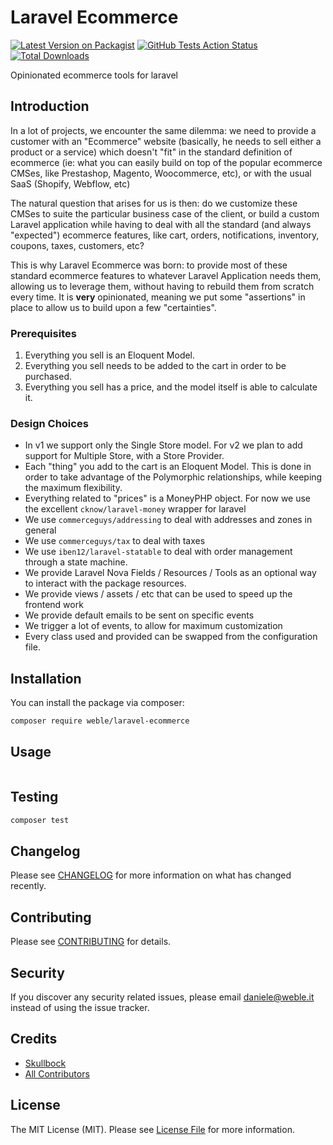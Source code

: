 # Laravel Ecommerce

[![Latest Version on Packagist](https://img.shields.io/packagist/v/weble/laravel-ecommerce.svg?style=flat-square)](https://packagist.org/packages/weble/laravel-ecommerce)
[![GitHub Tests Action Status](https://img.shields.io/github/workflow/status/weble/laravel-ecommerce/run-tests?label=tests)](https://github.com/weble/laravel-ecommerce/actions?query=workflow%3Arun-tests+branch%3Amaster)
[![Total Downloads](https://img.shields.io/packagist/dt/weble/laravel-ecommerce.svg?style=flat-square)](https://packagist.org/packages/weble/laravel-ecommerce)

Opinionated ecommerce tools for laravel

## Introduction
In a lot of projects, we encounter the same dilemma: we need to provide a customer with an "Ecommerce" website (basically, he needs to sell either a product or a service) which doesn't "fit" in the standard definition of ecommerce (ie: what you can easily build on top of the popular ecommerce CMSes, like Prestashop, Magento, Woocommerce, etc), or with the usual SaaS (Shopify, Webflow, etc)

The natural question that arises for us is then: do we customize these CMSes to suite the particular business case of the client, or build a custom Laravel application while having to deal with all the standard (and always "expected") ecommerce features, like cart, orders, notifications, inventory, coupons, taxes, customers, etc?

This is why Laravel Ecommerce was born: to provide most of these standard ecommerce features to whatever Laravel Application needs them, allowing us to leverage them, without having to rebuild them from scratch every time.
It is **very** opinionated, meaning we put some "assertions" in place to allow us to build upon a few "certainties".

### Prerequisites

1. Everything you sell is an Eloquent Model.
1. Everything you sell needs to be added to the cart in order to be purchased.
1. Everything you sell has a price, and the model itself is able to calculate it.

### Design Choices

- In v1 we support only the Single Store model. For v2 we plan to add support for Multiple Store, with a Store Provider.
- Each "thing" you add to the cart is an Eloquent Model. This is done in order to take advantage of the Polymorphic relationships, while keeping the maximum flexibility.
- Everything related to "prices" is a MoneyPHP object. For now we use the excellent ```cknow/laravel-money``` wrapper for laravel
- We use ```commerceguys/addressing``` to deal with addresses and zones in general
- We use ```commerceguys/tax``` to deal with taxes
- We use ```iben12/laravel-statable``` to deal with order management through a state machine.
- We provide Laravel Nova Fields / Resources / Tools as an optional way to interact with the package resources.
- We provide views / assets / etc that can be used to speed up the frontend work
- We provide default emails to be sent on specific events
- We trigger a lot of events, to allow for maximum customization
- Every class used and provided can be swapped from the configuration file. 

## Installation

You can install the package via composer:

```bash
composer require weble/laravel-ecommerce
```

## Usage

``` php

```

## Testing

``` bash
composer test
```

## Changelog

Please see [CHANGELOG](CHANGELOG.md) for more information on what has changed recently.

## Contributing

Please see [CONTRIBUTING](CONTRIBUTING.md) for details.

## Security

If you discover any security related issues, please email daniele@weble.it instead of using the issue tracker.

## Credits

- [Skullbock](https://github.com/skullbock)
- [All Contributors](../../contributors)

## License

The MIT License (MIT). Please see [License File](LICENSE.md) for more information.

